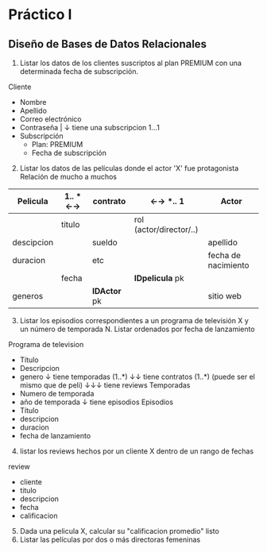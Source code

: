 # Práctico I
## Diseño de Bases de Datos Relacionales


1. Listar los datos de los clientes suscriptos al plan PREMIUM con una determinada fecha de subscripción.

Cliente
- Nombre
- Apellido
- Correo electrónico
- Contraseña
 |
↓ tiene una subscripcion 1...1
- Subscripción
	- Plan: PREMIUM
	- Fecha de subscripción


2. Listar los datos de las películas donde el actor 'X' fue protagonista
Relación de mucho a muchos

| Pelicula  | 1.. \* ←→ | contrato |   ←→ \*.. 1 |  Actor |
| ------- | ---| ----| ---| ---| 
		| titulo | | rol (actor/director/..) || nombre |
| descipcion  | |  sueldo | | apellido |
| duracion     | | etc |  | fecha de nacimiento |
	| fecha          ||  **IDpelicula** pk | | sexo | 
| generos      ||   **IDActor** pk| |sitio web |

3. Listar los episodios correspondientes a un programa de televisión X y un número de temporada N. Listar ordenados por fecha de lanzamiento

Programa de television
- Título
- Descripcion
- genero
↓ tiene temporadas (1..\*) ↓↓ tiene contratos (1..\*)  (puede ser el mismo que de peli) ↓↓↓ tiene reviews
Temporadas
- Numero de temporada
- año de temporada
↓ tiene episodios
Episodios
- Título
- descripcion
- duracion
- fecha de lanzamiento

4. listar los reviews hechos por un cliente X dentro de un rango de fechas

review
- cliente
- titulo
- descripcion
- fecha
- calificacion

5.  Dada una pelicula X, calcular su "calificacion promedio" listo
6. Listar las películas por dos o más directoras femeninas